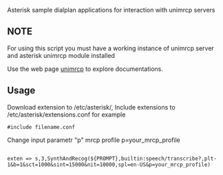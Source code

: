 Asterisk sample dialplan applications for interaction  with unimrcp servers 

## NOTE

For using this script you must  have a working instance of unimrcp server and asterisk unimrcp module installed

Use the web page  [unimrcp](http://www.unimrcp.org/) to explore documentations.




## Usage


Download extension to  /etc/asterisk/,
Include extensions to /etc/asterisk/extensions.conf for example 
```
#include filename.conf
```

Change input parametr "p" mrcp profile p=your_mrcp_profile
```

exten => s,3,SynthAndRecog(${PROMPT},builtin:speech/transcribe?,plt-1&b=1&sct=1000&sint=15000&nit=10000,spl=en-US&p=your_mrcp_profile)

```


